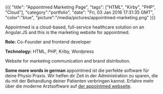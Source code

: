 {{{
  "title": "Appointmed Marketing Page",
  "tags": ["HTML", "Kirby", "PHP", "Cloud"],
  "category":"portfolio",
  "date": "Fri, 03 Jan 2016 17:31:35 GMT",
  "color":"blue",
  "picture":"/media/pictures/appointmed-marketing.png"
}}}

Appointmed is a cloud-based, full-service healthcare solution on an Angular.JS and this is the marketing website for appointmed.
<!--more-->

**Role:** Co-Founder and frontend developer

**Technology:** HTML, PHP, Kriby, Wordpress

Website for marketing communication and brand distribution.

**Some more words in german**
appointmed ist die perfekte software für deine Physio Praxis. Wir helfen dir Zeit in der Administration zu sparen, die du mit der Behandlung deiner
Patienten verbringen kannst. Erfahre mehr über die moderne Arztsoftware auf [der appointmed webseite](https://www.appointmed.com/praxis-software-fuer-physiotherapeuten).
